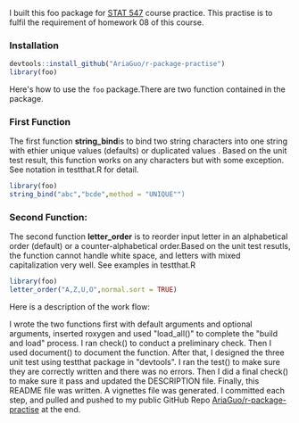 <!-- README.md is generated from README.Rmd. Please edit that file -->
I built this foo package for [STAT 547](http://stat545-ubc.github.io) course practice. This practise is to fulfil the requirement of homework 08 of this course.

### Installation

``` r
devtools::install_github("AriaGuo/r-package-practise")
library(foo)
```

Here's how to use the `foo` package.There are two function contained in the package.

### First Function

The first function **string\_bind**is to bind two string characters into one string with ethier unique values (defaults) or duplicated values . Based on the unit test result, this function works on any characters but with some exception. See notation in testthat.R for detail.

``` r
library(foo)
string_bind("abc","bcde",method = "UNIQUE"")
```

### Second Function:

The second function **letter\_order** is to reorder input letter in an alphabetical order (default) or a counter-alphabetical order.Based on the unit test resutls, the function cannot handle white space, and letters with mixed capitalization very well. See examples in testthat.R

``` r
library(foo)
letter_order("A,Z,U,O",normal.sort = TRUE)
```

Here is a description of the work flow:

I wrote the two functions first with default arguments and optional arguments, inserted roxygen and used "load\_all()" to complete the "build and load" process. I ran check() to conduct a preliminary check. Then I used document() to document the function. After that, I designed the three unit test using testthat package in "devtools". I ran the test() to make sure they are correctly written and there was no errors. Then I did a final check() to make sure it pass and updated the DESCRIPTION file. Finally, this README file was written. A vignettes file was generated. I committed each step, and pulled and pushed to my public GitHub Repo [AriaGuo/r-package-practise](https://github.com/AriaGuo/r-package-practise.git) at the end.
